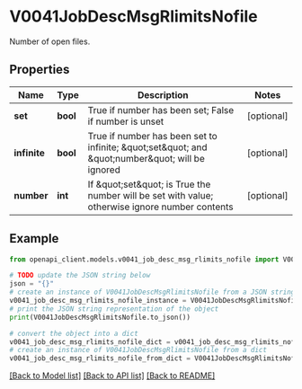 # V0041JobDescMsgRlimitsNofile

Number of open files.

## Properties

Name | Type | Description | Notes
------------ | ------------- | ------------- | -------------
**set** | **bool** | True if number has been set; False if number is unset | [optional] 
**infinite** | **bool** | True if number has been set to infinite; \&quot;set\&quot; and \&quot;number\&quot; will be ignored | [optional] 
**number** | **int** | If \&quot;set\&quot; is True the number will be set with value; otherwise ignore number contents | [optional] 

## Example

```python
from openapi_client.models.v0041_job_desc_msg_rlimits_nofile import V0041JobDescMsgRlimitsNofile

# TODO update the JSON string below
json = "{}"
# create an instance of V0041JobDescMsgRlimitsNofile from a JSON string
v0041_job_desc_msg_rlimits_nofile_instance = V0041JobDescMsgRlimitsNofile.from_json(json)
# print the JSON string representation of the object
print(V0041JobDescMsgRlimitsNofile.to_json())

# convert the object into a dict
v0041_job_desc_msg_rlimits_nofile_dict = v0041_job_desc_msg_rlimits_nofile_instance.to_dict()
# create an instance of V0041JobDescMsgRlimitsNofile from a dict
v0041_job_desc_msg_rlimits_nofile_from_dict = V0041JobDescMsgRlimitsNofile.from_dict(v0041_job_desc_msg_rlimits_nofile_dict)
```
[[Back to Model list]](../README.md#documentation-for-models) [[Back to API list]](../README.md#documentation-for-api-endpoints) [[Back to README]](../README.md)


